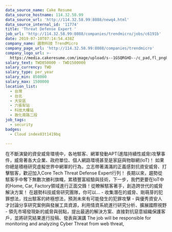 ```yaml
---
data_source_name: Cake Resume
data_source_hostname: 114.32.58.99
data_source_url: 'http://114.32.58.99:8088/newq4.html'
data_source_internal_id: '11774'
title: 'Threat Defense Expert '
job_url: 'http://114.32.58.99:8088/companies/trendmicro/jobs/c6191b'
date: 2019-07-10T07:14:54.438Z
company_name: 趨勢科技 TrendMicro
company_page_url: 'http://114.32.58.99:8088/companies/trendmicro'
company_logo_url: >-
  https://media.cakeresume.com/image/upload/s--1GSQRGHD--/c_pad,fl_png8,h_200,w_200/v1536046772/i1wwlco86slotrkxcujd.png
salary_text: TWD850000 - TWD1500000
salary_currency: TWD
salary_type: per_year
salary_min: 850000
salary_max: 1500000
location_list:
  - 台灣
  - 台北
  - 大安區
  - 六張犁站
  - 科技大樓站
  - 敦化南路二段
job_tags:
  - security
badges:
  - Cloud index03t1419bq

---
```


在不斷演變的資安威脅環境中，各地駭客、網軍發動APT(進階持續性威脅)攻擊事件，威脅著各大企業、政府單位、個人網路環境甚至是家庭與物聯網(IoT)！ 如果你總是積極研究虛擬世界中網軍的行為，立志帶著滿滿的正義感對抗資安威脅、打擊駭客，歡迎加入Core Tech Threat Defense Expert行列！ 長期以來，趨勢從駭客手中奪下無數次勝利旗幟，累積豐富經驗與技術，下一步，我們更要在IoT中的Home, Car, Factory領域進行正面交鋒！從瞭解駭客著手，創造跨世代的威脅解決方案！ 在趨勢科技威脅研究團隊，你可以… - 收集潛在的威脅、剛萌芽的犯罪想法，找出駭客的終極想法，預測未來有可能發生的犯罪攻擊 - 與優秀資安人才討論分享研究案例與發展工具資源，利用情資系統進行研究分析、擴展國際視野 - 領先市場發現新的威脅與弱點，提出最適的解決方案、直接對抗惡意組織保護客戶，並將研究結果進行投稿、發表與演講 The job will be responsible for monitoring and analyzing Cyber Threat from web threat, 
